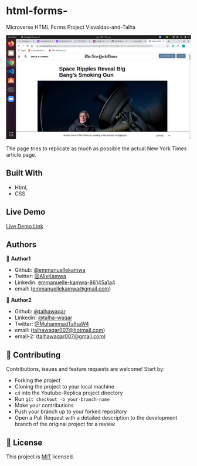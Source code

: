 # html-forms-
Microverse HTML Forms Project Visvaldas-and-Talha

![screenshot](./images/screenshot.png)

The page tries to replicate as much as possible the actual New York Times article page.

## Built With

- Html,
- CSS

## Live Demo

[Live Demo Link](https://rawcdn.githack.com/emmanuellekamwa/Html-positioning-and-floating/364b69874d7293afa6a1b9521e68eab6704000a5/index.html)

## Authors

👤 **Author1**

- Github: [@emmanuellekamwa](https://github.com/emmanuellekamwa)
- Twitter: [@AlixKamwa](https://twitter.com/AlixKamwa)
- Linkedin: [emmanuelle-kamwa-86145a1a4](https://www.linkedin.com/in/emmanuelle-kamwa-86145a1a4/)
- email: (emmanuellekamwa@gmail.com)

👤 **Author2**

- Github: [@talhawaqar](https://github.com/talhawaqar)
- Linkedin: [@talha-waqar](https://www.linkedin.com/in/talha-waqar-977257145/)
- Twitter: [@MuhammadTalhaW4](https://twitter.com/MuhammadTalhaW4)
- email: (talhawaqar007@hotmail.com)
- email-2: (talhawaqar007@gmail.com)

## 🤝 Contributing

Contributions, issues and feature requests are welcome! Start by:

- Forking the project
- Cloning the project to your local machine
- `cd` into the Youtube-Replica project directory
- Run `git checkout -b your-branch-name`
- Make your contributions
- Push your branch up to your forked repository
- Open a Pull Request with a detailed description to the development branch of the original project for a review

## 📝 License

This project is [MIT](https://opensource.org/licenses/MIT) licensed.
